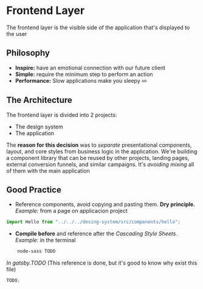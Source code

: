 # Frontend Layer

The frontend layer is the visible side of the application that's displayed to the user

## Philosophy

- **Inspire:** have an emotional connection with our future client
- **Simple:** require the minimum step to perform an action
- **Performance:** Slow applications make you sleepy &#x1F4A4;

## The Architecture

The frontend layer is divided into 2 projects:

- The design system
- The application

The **reason for this decision** was to _separate_ presentational components, layout, and core styles from business logic in the application. We're building a component library that can be reused by other projects, landing pages, external conversion funnels, and similar campaigns. It's _avoiding mixing_ all of them with the main application

## Good Practice

- Reference components, avoid copying and pasting them. **Dry principle.**
  _Example:_ from a page on applicacion project

```js
import Hello from "../../../desing-system/src/components/hello";
```

- **Compile before** and reference after the _Cascading Style Sheets._
  _Example:_ in the terminal

```sh
    node-sass TODO
```

_In gatsby.TODO_ (This reference is done, but it's good to know why exist this file)

```js
TODO;
```
